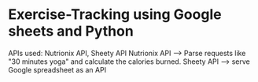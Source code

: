 # Exercise-Tracking using Google sheets and Python
APIs used: Nutrionix API, Sheety API
Nutrionix API --> Parse requests like "30 minutes yoga" and calculate the calories burned.
Sheety API --> serve Google spreadsheet as an API
